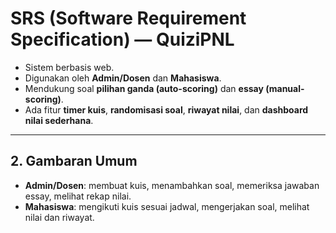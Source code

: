 # SRS (Software Requirement Specification) — QuiziPNL


- Sistem berbasis web.  
- Digunakan oleh **Admin/Dosen** dan **Mahasiswa**.  
- Mendukung soal **pilihan ganda (auto-scoring)** dan **essay (manual-scoring)**.  
- Ada fitur **timer kuis**, **randomisasi soal**, **riwayat nilai**, dan **dashboard nilai sederhana**.  

---

## 2. Gambaran Umum

- **Admin/Dosen**: membuat kuis, menambahkan soal, memeriksa jawaban essay, melihat rekap nilai.  
- **Mahasiswa**: mengikuti kuis sesuai jadwal, mengerjakan soal, melihat nilai dan riwayat.  



